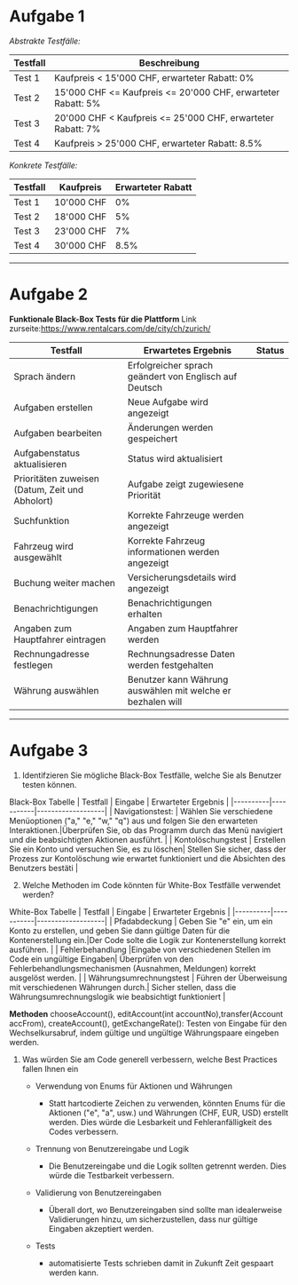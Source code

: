 # Aufgabe 1

*Abstrakte Testfälle:*

| Testfall | Beschreibung |
|----------|--------------|
| Test 1   | Kaufpreis < 15'000 CHF, erwarteter Rabatt: 0% |
| Test 2   | 15'000 CHF <= Kaufpreis <= 20'000 CHF, erwarteter Rabatt: 5% |
| Test 3   | 20'000 CHF < Kaufpreis <= 25'000 CHF, erwarteter Rabatt: 7% |
| Test 4   | Kaufpreis > 25'000 CHF, erwarteter Rabatt: 8.5% |

*Konkrete Testfälle:*

| Testfall | Kaufpreis | Erwarteter Rabatt |
|----------|-----------|-------------------|
| Test 1   | 10'000 CHF| 0%                |
| Test 2   | 18'000 CHF| 5%                |
| Test 3   | 23'000 CHF| 7%                |
| Test 4   | 30'000 CHF| 8.5%              |

***
# Aufgabe 2
**Funktionale Black-Box Tests für die Plattform**
Link zurseite:https://www.rentalcars.com/de/city/ch/zurich/

| Testfall                 | Erwartetes Ergebnis                | Status |
|--------------------------|------------------------------------|--------|
| Sprach ändern                 | Erfolgreicher sprach geändert von Englisch auf Deutsch               |        |
| Aufgaben erstellen       | Neue Aufgabe wird angezeigt        |        |
| Aufgaben bearbeiten      | Änderungen werden gespeichert      |        |
| Aufgabenstatus aktualisieren | Status wird aktualisiert       |        |
| Prioritäten zuweisen (Datum, Zeit und Abholort)    | Aufgabe zeigt zugewiesene Priorität|        |
| Suchfunktion             | Korrekte Fahrzeuge werden angezeigt |        |
| Fahrzeug wird ausgewählt            | Korrekte Fahrzeug informationen werden angezeigt |        |
| Buchung weiter machen     | Versicherungsdetails wird angezeigt    |        |
| Benachrichtigungen       | Benachrichtigungen erhalten        |        |
| Angaben zum Hauptfahrer eintragen  | Angaben zum Hauptfahrer werden        |        |
| Rechnungadresse festlegen  | Rechnungsadresse Daten werden festgehalten     |        |
| Währung auswählen                 | Benutzer kann Währung auswählen mit welche er bezhalen will   |        |

***
# Aufgabe 3
1. Identifzieren Sie mögliche Black-Box Testfälle, welche Sie als Benutzer testen können.

Black-Box Tabelle
| Testfall | Eingabe   | Erwarteter Ergebnis |
|----------|-----------|-------------------|
| Navigationstest: | Wählen Sie verschiedene Menüoptionen ("a," "e," "w," "q") aus und folgen Sie den erwarteten Interaktionen.|Überprüfen Sie, ob das Programm durch das Menü navigiert und die beabsichtigten Aktionen ausführt.           |
| Kontolöschungstest  | Erstellen Sie ein Konto und versuchen Sie, es zu löschen| Stellen Sie sicher, dass der Prozess zur Kontolöschung wie erwartet funktioniert und die Absichten des Benutzers bestäti |

2. Welche Methoden im Code könnten für White-Box Testfälle verwendet werden?

White-Box Tabelle
| Testfall | Eingabe   | Erwarteter Ergebnis |
|----------|-----------|-------------------|
| Pfadabdeckung  | Geben Sie "e" ein, um ein Konto zu erstellen, und geben Sie dann gültige Daten für die Kontenerstellung ein.|Der Code solte die Logik zur Kontenerstellung korrekt ausführen.              |
| Fehlerbehandlung  |Eingabe von verschiedenen Stellen im Code ein ungültige Eingaben| Überprüfen von den Fehlerbehandlungsmechanismen (Ausnahmen, Meldungen) korrekt ausgelöst werden.            |
| Währungsumrechnungstest  | Führen der Überweisung mit verschiedenen Währungen durch.|   Sicher stellen, dass die Währungsumrechnungslogik wie beabsichtigt funktioniert             |

**Methoden**
chooseAccount(), editAccount(int accountNo),transfer(Account accFrom), createAccount(), getExchangeRate(): Testen von Eingabe für den Wechselkursabruf, indem 
gültige und ungültige Währungspaare eingeben werden.


1. Was würden Sie am Code generell verbessern, welche Best Practices fallen Ihnen ein
   + Verwendung von Enums für Aktionen und Währungen
     + Statt hartcodierte Zeichen zu verwenden, könnten Enums für die Aktionen ("e", "a", usw.) und Währungen (CHF, EUR, USD) erstellt werden. Dies würde die Lesbarkeit und Fehleranfälligkeit des Codes verbessern.

   + Trennung von Benutzereingabe und Logik
     + Die Benutzereingabe und die Logik sollten getrennt werden. Dies würde die Testbarkeit verbessern.

   + Validierung von Benutzereingaben 
     + Überall dort, wo Benutzereingaben sind sollte man idealerweise  Validierungen hinzu, um sicherzustellen, dass nur gültige Eingaben akzeptiert werden.

   + Tests 
     + automatisierte Tests schrieben damit in Zukunft Zeit gespaart werden kann.